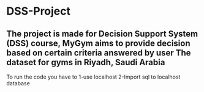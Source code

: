 # DSS-Project
The project is made for Decision Support System (DSS) course, MyGym aims to provide decision based on certain criteria answered by user
The dataset for gyms in Riyadh, Saudi Arabia
---------------

To run the code you have to 
1-use localhost
2-Import sql to localhost database
